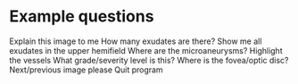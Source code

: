# Example questions

Explain this image to me
How many exudates are there?
Show me all exudates in the upper hemifield
Where are the microaneurysms?
Highlight the vessels
What grade/severity level is this?
Where is the fovea/optic disc?
Next/previous image please
Quit program